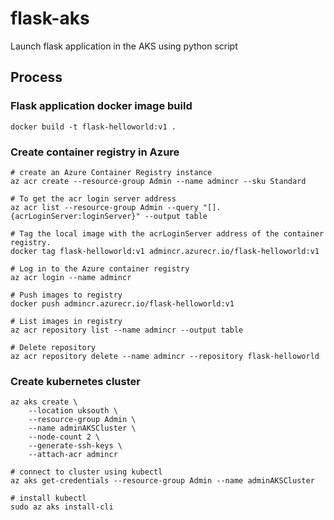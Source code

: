 # flask-aks
Launch flask application in the AKS using python script

## Process

### Flask application docker image build

```
docker build -t flask-helloworld:v1 .
```

### Create container registry in Azure

```
# create an Azure Container Registry instance
az acr create --resource-group Admin --name admincr --sku Standard
```

```
# To get the acr login server address
az acr list --resource-group Admin --query "[].{acrLoginServer:loginServer}" --output table
```

```
# Tag the local image with the acrLoginServer address of the container registry.
docker tag flask-helloworld:v1 admincr.azurecr.io/flask-helloworld:v1
```

```
# Log in to the Azure container registry
az acr login --name admincr
```

```
# Push images to registry
docker push admincr.azurecr.io/flask-helloworld:v1
```

```
# List images in registry
az acr repository list --name admincr --output table
```

```
# Delete repository
az acr repository delete --name admincr --repository flask-helloworld
```

### Create kubernetes cluster

```Azure CLI
az aks create \ 
    --location uksouth \
    --resource-group Admin \
    --name adminAKSCluster \
    --node-count 2 \
    --generate-ssh-keys \ 
    --attach-acr admincr
```

```
# connect to cluster using kubectl
az aks get-credentials --resource-group Admin --name adminAKSCluster
```

```
# install kubectl
sudo az aks install-cli
```
